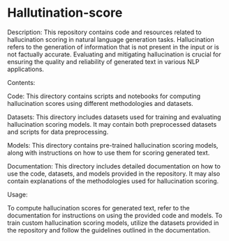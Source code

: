 # Hallutination-score

Description:
This repository contains code and resources related to hallucination scoring in natural language generation tasks. Hallucination refers to the generation of information that is not present in the input or is not factually accurate. Evaluating and mitigating hallucination is crucial for ensuring the quality and reliability of generated text in various NLP applications.

Contents:

Code: This directory contains scripts and notebooks for computing hallucination scores using different methodologies and datasets.

Datasets: This directory includes datasets used for training and evaluating hallucination scoring models. It may contain both preprocessed datasets and scripts for data preprocessing.

Models: This directory contains pre-trained hallucination scoring models, along with instructions on how to use them for scoring generated text.

Documentation: This directory includes detailed documentation on how to use the code, datasets, and models provided in the repository. It may also contain explanations of the methodologies used for hallucination scoring.

Usage:

To compute hallucination scores for generated text, refer to the documentation for instructions on using the provided code and models.
To train custom hallucination scoring models, utilize the datasets provided in the repository and follow the guidelines outlined in the documentation.






